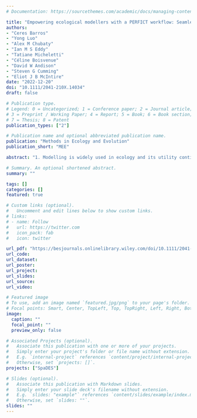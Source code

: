 ```yaml
---
# Documentation: https://sourcethemes.com/academic/docs/managing-content/

title: "Empowering ecological modellers with a PERFICT workflow: Seamlessly linking data, parameterisation, prediction, validation and visualisation"
authors:
- "Ceres Barros"
- "Yong Luo"
- "Alex M Chubaty"
- "Ian M S Eddy"
- "Tatiane Micheletti"
- "Céline Boisvenue"
- "David W Andison"
- "Steven G Cumming"
- "Eliot J B McIntire"
date: "2022-12-20"
doi: "10.1111/2041-210X.14034"
draft: false

# Publication type.
# Legend: 0 = Uncategorized; 1 = Conference paper; 2 = Journal article;
# 3 = Preprint / Working Paper; 4 = Report; 5 = Book; 6 = Book section;
# 7 = Thesis; 8 = Patent
publication_types: ["2"]

# Publication name and optional abbreviated publication name.
publication: "Methods in Ecology and Evolution"
publication_short: "MEE"

abstract: "1. Modelling is widely used in ecology and its utility continues to increase as scientists, managers and policy-makers face pressure to effectively manage ecosystems and meet conservation goals with limited resources. As the urgency to forecast ecosystem responses to global change grows, so do the number and complexity of predictive ecological models and the value of iterative prediction, both of which demand validation and cross-model comparisons. This challenges ecologists to provide predictive models that are reusable, interoperable, transparent and able to accommodate updates to both data and algorithms. 2. We propose a practical solution to this challenge based on the PERFICT principles (frequent Predictions and Evaluations of Reusable, Freely accessible, Interoperable models, built within Continuous workflows that are routinely Tested), using a modular and integrated framework. We present its general implementation across seven common components of ecological model applications—(i) the modelling toolkit; (ii) data acquisition and treatment; (iii) model parameterisation and calibration; (iv) obtaining predictions; (v) model validation; (vi) analysing and presenting model outputs; and (vii) testing model code—and apply it to two approaches used to predict species distributions: (1) a static statistical model, and (2) a complex spatiotemporally dynamic model. 3. Adopting a continuous workflow enabled us to reuse our models in new study areas, update predictions with new data, and re-parameterise with different interoperable modules using freely accessible data sources, all with minimal user input. This allowed repeating predictions and automatically evaluating their quality, while centralised inputs, parameters and outputs, facilitated ensemble forecasting and tracking uncertainty. Importantly, the integrated model validation promotes a continuous evaluation of the quality of more- or less-parsimonious models, which is valuable in predictive ecological modelling. 4. By linking all stages of an ecological modelling exercise, it is possible to overcome common challenges faced by ecological modellers, such as changing study areas, choosing between different modelling approaches, and evaluating the appropriateness of the model. This ultimately creates a more equitable and robust playing field for both modellers and end users (e.g. managers), and contributes to position predictive ecology as a central contributor to global change forecasting."

# Summary. An optional shortened abstract.
summary: ""

tags: []
categories: []
featured: true

# Custom links (optional).
#   Uncomment and edit lines below to show custom links.
# links:
# - name: Follow
#   url: https://twitter.com
#   icon_pack: fab
#   icon: twitter

url_pdf: "https://besjournals.onlinelibrary.wiley.com/doi/10.1111/2041-210X.14034"
url_code:
url_dataset:
url_poster:
url_project:
url_slides:
url_source:
url_video:

# Featured image
# To use, add an image named `featured.jpg/png` to your page's folder. 
# Focal points: Smart, Center, TopLeft, Top, TopRight, Left, Right, BottomLeft, Bottom, BottomRight.
image:
  caption: ""
  focal_point: ""
  preview_only: false

# Associated Projects (optional).
#   Associate this publication with one or more of your projects.
#   Simply enter your project's folder or file name without extension.
#   E.g. `internal-project` references `content/project/internal-project/index.md`.
#   Otherwise, set `projects: []`.
projects: ["SpaDES"]

# Slides (optional).
#   Associate this publication with Markdown slides.
#   Simply enter your slide deck's filename without extension.
#   E.g. `slides: "example"` references `content/slides/example/index.md`.
#   Otherwise, set `slides: ""`.
slides: ""
---
```

